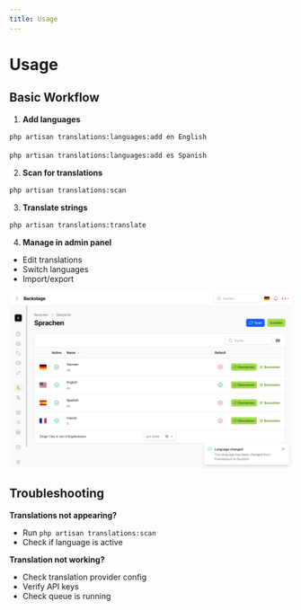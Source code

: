 ```yaml
---
title: Usage
---
```


# Usage

## Basic Workflow

1. **Add languages**
```bash
php artisan translations:languages:add en English

php artisan translations:languages:add es Spanish
```

2. **Scan for translations**
```bash
php artisan translations:scan
```

3. **Translate strings**
```bash
php artisan translations:translate
```

4. **Manage in admin panel**
- Edit translations
- Switch languages
- Import/export

![Language Switched](img/filament/resources/languages/languages_overview_language_switched.png)

## Troubleshooting

**Translations not appearing?**
- Run `php artisan translations:scan`
- Check if language is active

**Translation not working?**
- Check translation provider config
- Verify API keys
- Check queue is running

